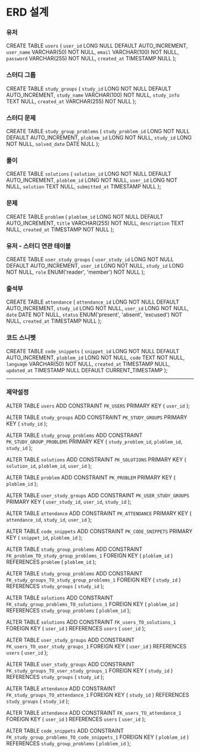 # ERD 설계

### 유저
CREATE TABLE `users` (
	`user_id`	LONG	NULL	DEFAULT AUTO_INCREMENT,
	`user_name`	VARCHAR(50)	NOT NULL,
	`email`	VARCHAR(100)	NOT NULL,
	`password`	VARCHAR(255)	NOT NULL,
	`created_at`	TIMESTAMP	NULL
);

### 스터디 그룹
CREATE TABLE `study_groups` (
	`study_id`	LONG	NOT NULL	DEFAULT AUTO_INCREMENT,
	`study_name`	VARCHAR(100)	NOT NULL,
	`study_info`	TEXT	NULL,
	`created_at`	VARCHAR(255)	NOT NULL
);

### 스터디 문제
CREATE TABLE `study_group_problems` (
	`study_problem_id`	LONG	NOT NULL	DEFAULT AUTO_INCREMENT,
	`ploblem_id`	LONG	NOT NULL,
	`study_id`	LONG	NOT NULL,
	`solved_date`	DATE	NULL
);

### 풀이
CREATE TABLE `solutions` (
	`solution_id`	LONG	NOT NULL	DEFAULT AUTO_INCREMENT,
	`ploblem_id`	LONG	NOT NULL,
	`user_id`	LONG	NOT NULL,
	`solution`	TEXT	NULL,
	`submitted_at`	TIMESTAMP	NULL
);

### 문제
CREATE TABLE `problem` (
	`ploblem_id`	LONG	NOT NULL	DEFAULT AUTO_INCREMENT,
	`title`	VARCHAR(255)	NOT NULL,
	`description`	TEXT	NULL,
	`created_at`	TIMESTAMP	NOT NULL
);

### 유저 - 스터디 연관 테이블
CREATE TABLE `user_study_groups` (
	`user_study_id`	LONG	NOT NULL	DEFAULT AUTO_INCREMENT,
	`user_id`	LONG	NOT NULL,
	`study_id`	LONG	NOT NULL,
	`role`	ENUM('reader', 'member')	NOT NULL
);

### 출석부
CREATE TABLE `attendance` (
	`attendance_id`	LONG	NOT NULL	DEFAULT AUTO_INCREMENT,
	`study_id`	LONG	NOT NULL,
	`user_id`	LONG	NOT NULL,
	`date`	DATE	NOT NULL,
	`status`	ENUM('present', 'absent', 'excused')	NOT NULL,
	`created_at`	TIMESTAMP	NULL
);

### 코드 스니펫
CREATE TABLE `code_snippets` (
	`snippet_id`	LONG	NOT NULL	DEFAULT AUTO_INCREMENT,
	`ploblem_id`	LONG	NOT NULL,
	`code`	TEXT	NOT NULL,
	`language`	VARCHAR(50)	NOT NULL,
	`created_at`	TIMESTAMP	NULL,
	`updated_at`	TIMESTAMP	NULL	DEFAULT CURRENT_TIMESTAMP
);

---

### 제약설정
ALTER TABLE `users` ADD CONSTRAINT `PK_USERS` PRIMARY KEY (
	`user_id`
);

ALTER TABLE `study_groups` ADD CONSTRAINT `PK_STUDY_GROUPS` PRIMARY KEY (
	`study_id`
);

ALTER TABLE `study_group_problems` ADD CONSTRAINT `PK_STUDY_GROUP_PROBLEMS` PRIMARY KEY (
	`study_problem_id`,
	`ploblem_id`,
	`study_id`
);

ALTER TABLE `solutions` ADD CONSTRAINT `PK_SOLUTIONS` PRIMARY KEY (
	`solution_id`,
	`ploblem_id`,
	`user_id`
);

ALTER TABLE `problem` ADD CONSTRAINT `PK_PROBLEM` PRIMARY KEY (
	`ploblem_id`
);

ALTER TABLE `user_study_groups` ADD CONSTRAINT `PK_USER_STUDY_GROUPS` PRIMARY KEY (
	`user_study_id`,
	`user_id`,
	`study_id`
);

ALTER TABLE `attendance` ADD CONSTRAINT `PK_ATTENDANCE` PRIMARY KEY (
	`attendance_id`,
	`study_id`,
	`user_id`
);

ALTER TABLE `code_snippets` ADD CONSTRAINT `PK_CODE_SNIPPETS` PRIMARY KEY (
	`snippet_id`,
	`ploblem_id`
);

ALTER TABLE `study_group_problems` ADD CONSTRAINT `FK_problem_TO_study_group_problems_1` FOREIGN KEY (
	`ploblem_id`
)
REFERENCES `problem` (
	`ploblem_id`
);

ALTER TABLE `study_group_problems` ADD CONSTRAINT `FK_study_groups_TO_study_group_problems_1` FOREIGN KEY (
	`study_id`
)
REFERENCES `study_groups` (
	`study_id`
);

ALTER TABLE `solutions` ADD CONSTRAINT `FK_study_group_problems_TO_solutions_1` FOREIGN KEY (
	`ploblem_id`
)
REFERENCES `study_group_problems` (
	`ploblem_id`
);

ALTER TABLE `solutions` ADD CONSTRAINT `FK_users_TO_solutions_1` FOREIGN KEY (
	`user_id`
)
REFERENCES `users` (
	`user_id`
);

ALTER TABLE `user_study_groups` ADD CONSTRAINT `FK_users_TO_user_study_groups_1` FOREIGN KEY (
	`user_id`
)
REFERENCES `users` (
	`user_id`
);

ALTER TABLE `user_study_groups` ADD CONSTRAINT `FK_study_groups_TO_user_study_groups_1` FOREIGN KEY (
	`study_id`
)
REFERENCES `study_groups` (
	`study_id`
);

ALTER TABLE `attendance` ADD CONSTRAINT `FK_study_groups_TO_attendance_1` FOREIGN KEY (
	`study_id`
)
REFERENCES `study_groups` (
	`study_id`
);

ALTER TABLE `attendance` ADD CONSTRAINT `FK_users_TO_attendance_1` FOREIGN KEY (
	`user_id`
)
REFERENCES `users` (
	`user_id`
);

ALTER TABLE `code_snippets` ADD CONSTRAINT `FK_study_group_problems_TO_code_snippets_1` FOREIGN KEY (
	`ploblem_id`
)
REFERENCES `study_group_problems` (
	`ploblem_id`
);

